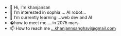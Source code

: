 - 👋 Hi, I’m khanjansan
- 👀 I’m interested in sophia ... AI robot...
- 🌱 I’m currently learning ...web dev and AI
- �how to meet me.....in 2075 mars
- 📫 How to reach me ...khanjannsanghavi@gmail.com

<!---
khanjansan/khanjansan is a ✨ special ✨ repository because its `README.md` (this file) appears on your GitHub profile.
You can click the Preview link to take a look at your changes.
--->
